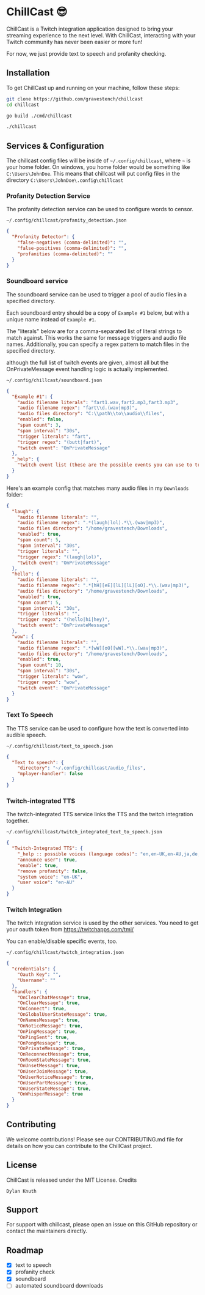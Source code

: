 # ChillCast 😎

ChillCast is a Twitch integration application designed to bring your streaming 
experience to the next level. With ChillCast, interacting with your Twitch 
community has never been easier or more fun!

For now, we just provide text to speech and profanity checking.

## Installation

To get ChillCast up and running on your machine, follow these steps:

```bash
git clone https://github.com/gravestench/chillcast
cd chillcast

go build ./cmd/chillcast

./chillcast
```

## Services & Configuration
The chillcast config files will be inside of `~/.config/chillcast`, where `~` is
your home folder. On windows, you home folder would be something like
`C:\Users\JohnDoe`. This means that chillcast will put config files in the 
directory `C:\Users\JohnDoe\.config\chillcast`

### Profanity Detection Service
The profanity detection service can be used to configure words to censor.
```
~/.config/chillcast/profanity_detection.json
```
```json
{
  "Profanity Detector": {
    "false-negatives (comma-delimited)": "",
    "false-positives (comma-delimited)": "",
    "profanities (comma-delimited)": ""
  }
}
```

### Soundboard service
The soundboard service can be used to trigger a pool of audio files in a 
specified directory. 

Each soundboard entry should be a copy of `Example #1` below, but with 
a unique name instead of `Example #1`.

The "literals" below are for a comma-separated list of literal strings to match 
against. This works the same for message triggers and audio file names.
Additionally, you can specify a regex pattern to match files in the specified 
directory.

although the full list of twitch events are given, almost all but the 
OnPrivateMessage event handling logic is actually implemented.
```
~/.config/chillcast/soundboard.json
```
```json
{
  "Example #1": {
    "audio filename literals": "fart1.wav,fart2.mp3,fart3.mp3",
    "audio filename regex": "fart\\d.(wav|mp3)",
    "audio files directory": "C:\\path\\to\\audio\\files",
    "enabled": false,
    "spam count": 3,
    "spam interval": "30s",
    "trigger literals": "fart",
    "trigger regex": "(butt|fart)",
    "twitch event": "OnPrivateMessage"
  },
  "_help": {
    "twitch event list (these are the possible events you can use to trigger)": "OnPrivateMessage"
  }
}
```
Here's an example config that matches many audio files in my `Downloads` folder:
```json
{
  "laugh": {
    "audio filename literals": "",
    "audio filename regex": ".*(laugh|lol).*\\.(wav|mp3)",
    "audio files directory": "/home/gravestench/Downloads",
    "enabled": true,
    "spam count": 5,
    "spam interval": "30s",
    "trigger literals": "",
    "trigger regex": "(laugh|lol)",
    "twitch event": "OnPrivateMessage"
  },
  "hello": {
    "audio filename literals": "",
    "audio filename regex": ".*[hH][eE][lL][lL][oO].*\\.(wav|mp3)",
    "audio files directory": "/home/gravestench/Downloads",
    "enabled": true,
    "spam count": 5,
    "spam interval": "30s",
    "trigger literals": "",
    "trigger regex": "(hello|hi|hey)",
    "twitch event": "OnPrivateMessage"
  },
  "wow": {
    "audio filename literals": "",
    "audio filename regex": ".*[wW][oO][wW].*\\.(wav|mp3)",
    "audio files directory": "/home/gravestench/Downloads",
    "enabled": true,
    "spam count": 10,
    "spam interval": "30s",
    "trigger literals": "wow",
    "trigger regex": "wow",
    "twitch event": "OnPrivateMessage"
  }
}
```

### Text To Speech
The TTS service can be used to configure how the text is converted into audible 
speech.
```
~/.config/chillcast/text_to_speech.json
```
```json
{
  "Text to speech": {
    "directory": "~/.config/chillcast/audio_files",
    "mplayer-handler": false
  }
}
```

### Twitch-integrated TTS
The twitch-integrated TTS service links the TTS and the twitch integration
together.
```
~/.config/chillcast/twitch_integrated_text_to_speech.json
```
```json
{
  "Twitch-Integrated TTS": {
    "_help :: possible voices (language codes)": "en,en-UK,en-AU,ja,de,es,ru,ar,cs,da,nl,fi,el,hi,hu,id,km,la,it,no,pl,sk,sv,th,tr,uk,vi,af,bg,ca,cy,et,fr,gu,is,jv,kn,ko,lv,ml,mr,ms,ne,pt,ro,si,sr,su,ta,te,tl,ur,zh,sw,sq,my,mk,hy,hr,eo,bs",
    "announce user": true,
    "enable": true,
    "remove profanity": false,
    "system voice": "en-UK",
    "user voice": "en-AU"
  }
}
```

### Twitch Integration
The twitch integration service is used by the other services. You need to get
your oauth token from https://twitchapps.com/tmi/

You can enable/disable specific events, too.
```
~/.config/chillcast/twitch_integration.json
```
```json
{
  "credentials": {
    "Oauth Key": "",
    "Username": ""
  },
  "handlers": {
    "OnClearChatMessage": true,
    "OnClearMessage": true,
    "OnConnect": true,
    "OnGlobalUserStateMessage": true,
    "OnNamesMessage": true,
    "OnNoticeMessage": true,
    "OnPingMessage": true,
    "OnPingSent": true,
    "OnPongMessage": true,
    "OnPrivateMessage": true,
    "OnReconnectMessage": true,
    "OnRoomStateMessage": true,
    "OnUnsetMessage": true,
    "OnUserJoinMessage": true,
    "OnUserNoticeMessage": true,
    "OnUserPartMessage": true,
    "OnUserStateMessage": true,
    "OnWhisperMessage": true
  }
}
```

## Contributing
We welcome contributions! Please see our CONTRIBUTING.md file for details on how 
you can contribute to the ChillCast project.

## License
ChillCast is released under the MIT License.
Credits

    Dylan Knuth
    

## Support

For support with chillcast, please open an issue on this GitHub repository or 
contact the maintainers directly.

## Roadmap

* [x] text to speech
* [x] profanity check 
* [X] soundboard
* [ ] automated soundboard downloads
